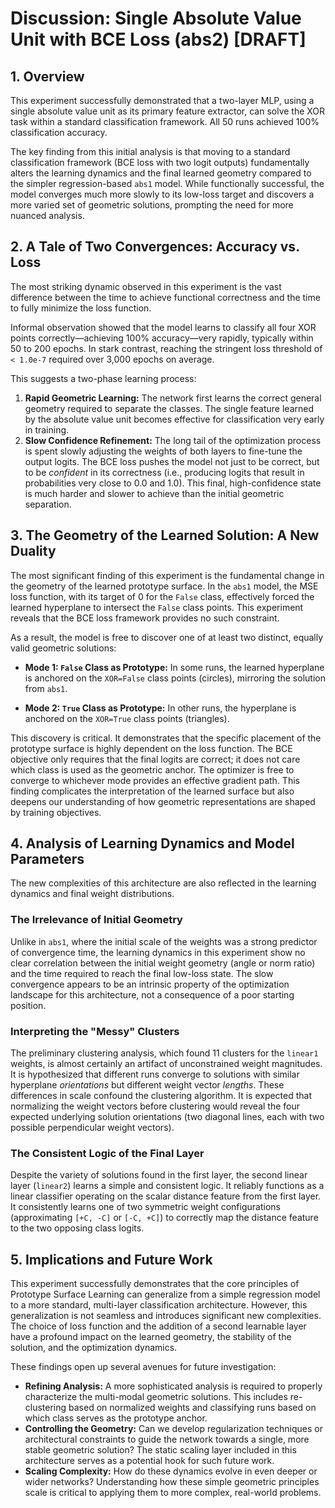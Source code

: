 # **Discussion: Single Absolute Value Unit with BCE Loss (abs2) [DRAFT]**

## 1\. Overview

This experiment successfully demonstrated that a two-layer MLP, using a single absolute value unit as its primary feature extractor, can solve the XOR task within a standard classification framework. All 50 runs achieved 100% classification accuracy.

The key finding from this initial analysis is that moving to a standard classification framework (BCE loss with two logit outputs) fundamentally alters the learning dynamics and the final learned geometry compared to the simpler regression-based `abs1` model. While functionally successful, the model converges much more slowly to its low-loss target and discovers a more varied set of geometric solutions, prompting the need for more nuanced analysis.

## 2\. A Tale of Two Convergences: Accuracy vs. Loss

The most striking dynamic observed in this experiment is the vast difference between the time to achieve functional correctness and the time to fully minimize the loss function.

Informal observation showed that the model learns to classify all four XOR points correctly—achieving 100% accuracy—very rapidly, typically within 50 to 200 epochs. In stark contrast, reaching the stringent loss threshold of `< 1.0e-7` required over 3,000 epochs on average.

This suggests a two-phase learning process:

1.  **Rapid Geometric Learning:** The network first learns the correct general geometry required to separate the classes. The single feature learned by the absolute value unit becomes effective for classification very early in training.
2.  **Slow Confidence Refinement:** The long tail of the optimization process is spent slowly adjusting the weights of both layers to fine-tune the output logits. The BCE loss pushes the model not just to be correct, but to be *confident* in its correctness (i.e., producing logits that result in probabilities very close to 0.0 and 1.0). This final, high-confidence state is much harder and slower to achieve than the initial geometric separation.

## 3\. The Geometry of the Learned Solution: A New Duality

The most significant finding of this experiment is the fundamental change in the geometry of the learned prototype surface. In the `abs1` model, the MSE loss function, with its target of 0 for the `False` class, effectively forced the learned hyperplane to intersect the `False` class points. This experiment reveals that the BCE loss framework provides no such constraint.

As a result, the model is free to discover one of at least two distinct, equally valid geometric solutions:

  * **Mode 1: `False` Class as Prototype:** In some runs, the learned hyperplane is anchored on the `XOR=False` class points (circles), mirroring the solution from `abs1`.

  * **Mode 2: `True` Class as Prototype:** In other runs, the hyperplane is anchored on the `XOR=True` class points (triangles).

This discovery is critical. It demonstrates that the specific placement of the prototype surface is highly dependent on the loss function. The BCE objective only requires that the final logits are correct; it does not care which class is used as the geometric anchor. The optimizer is free to converge to whichever mode provides an effective gradient path. This finding complicates the interpretation of the learned surface but also deepens our understanding of how geometric representations are shaped by training objectives.

## 4\. Analysis of Learning Dynamics and Model Parameters

The new complexities of this architecture are also reflected in the learning dynamics and final weight distributions.

### The Irrelevance of Initial Geometry

Unlike in `abs1`, where the initial scale of the weights was a strong predictor of convergence time, the learning dynamics in this experiment show no clear correlation between the initial weight geometry (angle or norm ratio) and the time required to reach the final low-loss state. The slow convergence appears to be an intrinsic property of the optimization landscape for this architecture, not a consequence of a poor starting position.

### Interpreting the "Messy" Clusters

The preliminary clustering analysis, which found 11 clusters for the `linear1` weights, is almost certainly an artifact of unconstrained weight magnitudes. It is hypothesized that different runs converge to solutions with similar hyperplane *orientations* but different weight vector *lengths*. These differences in scale confound the clustering algorithm. It is expected that normalizing the weight vectors before clustering would reveal the four expected underlying solution orientations (two diagonal lines, each with two possible perpendicular weight vectors).

### The Consistent Logic of the Final Layer

Despite the variety of solutions found in the first layer, the second linear layer (`linear2`) learns a simple and consistent logic. It reliably functions as a linear classifier operating on the scalar distance feature from the first layer. It consistently learns one of two symmetric weight configurations (approximating `[+C, -C]` or `[-C, +C]`) to correctly map the distance feature to the two opposing class logits.

## 5\. Implications and Future Work

This experiment successfully demonstrates that the core principles of Prototype Surface Learning can generalize from a simple regression model to a more standard, multi-layer classification architecture. However, this generalization is not seamless and introduces significant new complexities. The choice of loss function and the addition of a second learnable layer have a profound impact on the learned geometry, the stability of the solution, and the optimization dynamics.

These findings open up several avenues for future investigation:

  * **Refining Analysis:** A more sophisticated analysis is required to properly characterize the multi-modal geometric solutions. This includes re-clustering based on normalized weights and classifying runs based on which class serves as the prototype anchor.
  * **Controlling the Geometry:** Can we develop regularization techniques or architectural constraints to guide the network towards a single, more stable geometric solution? The static scaling layer included in this architecture serves as a potential hook for such future work.
  * **Scaling Complexity:** How do these dynamics evolve in even deeper or wider networks? Understanding how these simple geometric principles scale is critical to applying them to more complex, real-world problems.

  